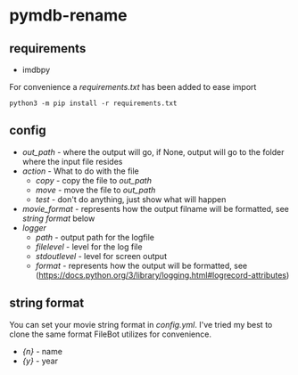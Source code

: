 # pymdb-rename

## requirements
* imdbpy

For convenience a *requirements.txt* has been added to ease import

`python3 -m pip install -r requirements.txt`

## config
* *out_path* - where the output will go, if None, output will go to the folder where the input file resides
* *action* - What to do with the file
  * *copy* - copy the file to *out_path*
  * *move* - move the file to *out_path*
  * *test* - don't do anything, just show what will happen
* *movie_format* - represents how the output filname will be formatted, see *string format* below
* *logger*
  * *path* - output path for the logfile
  * *filelevel* - level for the log file
  * *stdoutlevel* - level for screen output
  * *format* - represents how the output will be formatted, see (https://docs.python.org/3/library/logging.html#logrecord-attributes)

## string format
You can set your movie string format in *config.yml*.  I've tried my best to clone the same format FileBot utilizes for convenience.

* *{n}* - name
* *{y}* - year
